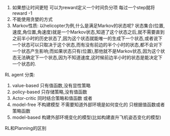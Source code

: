 1. 如果想让时间更短 可以为reward定义一个时间负分项 每过一个step就将reward -1
2. 不能使用贪婪的方式
3. Markov性质: 以helicopter为例,什么是满足Markov的状态呢? 状态集合(位置,速度,角位置,角速度)就是一个Markov状态,知道了这个状态之后,就不需要直到之前半小时的历史状态了,因为这个状态就能唯一的生成下一个状态,或者说下一个状态可以只取决于这个状态,而有没有前边的半个小时的状态,都不会对下一个状态产生影响;而如果状态只有(位置),那他就不是Markov状态,因为这个状态无法确定下一个状态,因为不知道速度,这时候前边半小时的状态是能决定下一个状态的.


RL agent 分类:
1. value-based 只有值函数,没有显性策略
2. policy-based 只存储策略,没有值函数
3. Actor-critic 同时结合策略和值函数
或者
1. model-free 不构建模型 不需要知道外部环境是如何变化的 只根据值函数或者策略函数
2. model-based 构建外部环境变化的模型(比如构建直升飞机姿态变化的模型)

RL和Planning的区别
